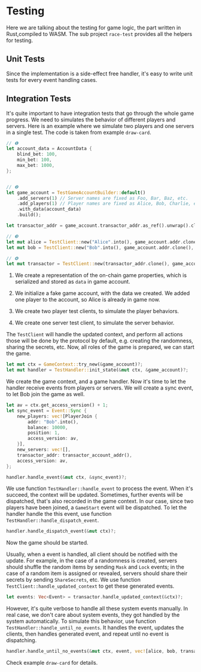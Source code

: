 # Testing

Here we are talking about the testing for game logic, the part written in Rust,compiled to WASM.  The sub project `race-test` provides all the helpers for testing.

## Unit Tests
Since the implementation is a side-effect free handler, it's easy to write unit tests for every event handling cases.

## Integration Tests

It's quite important to have integration tests that go through the whole game progress.  We need to simulates the behavior of different players and servers.  Here is an example where we simulate two players and one servers in a single test.  The code is taken from example `draw-card`.

```rust
// ❶
let account_data = AccountData {
    blind_bet: 100,
    min_bet: 100,
    max_bet: 1000,
};


// ❷
let game_account = TestGameAccountBuilder::default()
    .add_servers(1) // Server names are fixed as Foo, Bar, Baz, etc.
    .add_players(1) // Player names are fixed as Alice, Bob, Charlie, etc.
    .with_data(account_data)
    .build();

let transactor_addr = game_account.transactor_addr.as_ref().unwrap().clone();

// ❸
let mut alice = TestClient::new("Alice".into(), game_account.addr.clone(), ClientMode::Player);
let mut bob = TestClient::new("Bob".into(), game_account.addr.clone(), ClientMode::Player);

// ❹
let mut transactor = TestClient::new(transactor_addr.clone(), game_account.addr.clone(), ClientMode::Transactor);
```

1. We create a representation of the on-chain game properties, which
   is serialized and stored as `data` in game account.

2. We initialize a fake game account, with the data we created.  We
   added one player to the account, so Alice is already in game now.

3. We create two player test clients, to simulate the player behaviors.

4. We create one server test client, to simulate the server behavior.

The `TestClient` will handle the updated context, and perform all
actions those will be done by the protocol by default, e.g. creating
the randomness, sharing the secrets, etc.  Now, all roles of the game
is prepared, we can start the game.

```rust
let mut ctx = GameContext::try_new(&game_account)?;
let mut handler = TestHandler::init_state(&mut ctx, &game_account)?;
```

We create the game context, and a game handler.  Now it's time to let
the handler receive events from players or servers.  We will create a
sync event, to let Bob join the game as well.

```rust
let av = ctx.get_access_version() + 1;
let sync_event = Event::Sync {
    new_players: vec![PlayerJoin {
        addr: "Bob".into(),
        balance: 10000,
        position: 1,
        access_version: av,
    }],
    new_servers: vec![],
    transactor_addr: transactor_account_addr(),
    access_version: av,
};

handler.handle_event(&mut ctx, &sync_event)?;
```

We use function `TestHandler::handle_event` to process the event.
When it's succeed, the context will be updated.  Sometimes, further
events will be dispatched, that's also recorded in the game context.
In our case, since two players have been joined, a `GameStart` event
will be dispatched.  To let the handler handle the this event, use
function `TestHandler::handle_dispatch_event`.

```rust
handler.handle_dispatch_event(&mut ctx)?;
```

Now the game should be started.

Usually, when a event is handled, all client should be notified with
the update.  For example, in the case of a randomness is created,
servers should shuffle the random items by sending `Mask` and `Lock`
events; in the case of a random item is assigned or revealed, servers
should share their secrets by sending `ShareSecrets`, etc.  We use
function `TestClient::handle_updated_context` to get these generated
events.

```rust
let events: Vec<Event> = transactor.handle_updated_context(&ctx)?;
```

However, it's quite verbose to handle all these system events
manually. In real case, we don't care about system events, they got
handled by the system automatically.  To simulate this behavior, use
function `TestHandler::handle_until_no_events`.  It handles the event,
updates the clients, then handles generated event, and repeat until no
event is dispatching.

```rust
handler.handle_until_no_events(&mut ctx, event, vec![alice, bob, transactor])?;
```

Check example `draw-card` for details.
